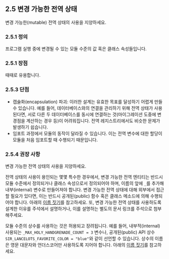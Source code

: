 ## 2.5 변경 가능한 전역 상태
변경 가능한(mutable) 전역 상태의 사용을 지양하세요.

### 2.5.1 정의
프로그램 실행 중에 변경될 수 있는 모듈 수준의 값 혹은 클래스 속성들입니다.

### 2.5.1 장점
때때로 유용합니다.

### 2.5.3 단점
- 캡슐화(encapsulation) 파괴: 이러한 설계는 유효한 목표를 달성하기 어렵게 만들 수 있습니다. 예를 들어, 데이터베이스와의 연결을 관리하기 위해 전역 상태가 사용된다면, 서로 다른 두 데이터베이스를 동시에 연결하는 것(마이그레이션 도중에 변경점을 계산하는 경우 등)이 어려워집니다. 전역 레지스트리에서도 비슷한 문제가 발생하기 쉽습니다.
- 임포트 과정에서 모듈의 동작이 달라질 수 있습니다. 이는 전역 변수에 대한 할당이 모듈을 처음 임포트할 때 수행되기 때문입니다.

### 2.5.4 권장 사항
변경 가능한 전역 상태의 사용을 지양하세요.

전역 상태의 사용이 용인되는 몇몇 특수한 경우에서, 변경 가능한 전역 엔티티는 반드시 모듈 수준에서 정의되거나 클래스 속성으로서 정의되어야 하며, 이름의 앞에 `_`를 추가해 내부(internal) 변수로 만들어져야 합니다. 변경 가능한 전역 상태에 대해 외부에서 접근할 필요가 있다면, 이는 반드시 공개된(public) 함수 혹은 클래스 메소드에 의해 수행되어야 합니다. 아래의 [이름 짓기](https://google.github.io/styleguide/pyguide.html#s3.16-naming)를 참고하세요. 또, 변경 가능한 전역 상태를 사용하도록 설계한 이유를 주석에서 설명하거나, 이를 설명하는 별도의 문서 링크를 주석으로 첨부해주세요.

모듈 수준의 상수를 사용하는 것은 허용되고 장려됩니다. 예를 들어, 내부적(internal) 사용되는 `_MAX_HOLY_HANDGRENADE_COUNT = 3` 변수나, 공개된(public) API 상수 `SIR_LANCELOTS_FAVORITE_COLOR = "blue"`와 같이 선언할 수 있습니다. 상수의 이름은 영문 대문자와 언더스코어만 사용하도록 지어야 합니다. 아래의 [이름 짓기](https://google.github.io/styleguide/pyguide.html#s3.16-naming)를 참고하세요.